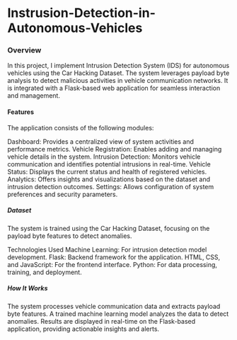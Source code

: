 # Instrusion-Detection-in-Autonomous-Vehicles

### Overview
In this project, I implement Intrusion Detection System (IDS) for autonomous vehicles using the Car Hacking Dataset. The system leverages payload byte analysis to detect malicious activities in vehicle communication networks. It is integrated with a Flask-based web application for seamless interaction and management.

#### Features
The application consists of the following modules:

Dashboard: Provides a centralized view of system activities and performance metrics.
Vehicle Registration: Enables adding and managing vehicle details in the system.
Intrusion Detection: Monitors vehicle communication and identifies potential intrusions in real-time.
Vehicle Status: Displays the current status and health of registered vehicles.
Analytics: Offers insights and visualizations based on the dataset and intrusion detection outcomes.
Settings: Allows configuration of system preferences and security parameters.

##### Dataset
The system is trained using the Car Hacking Dataset, focusing on the payload byte features to detect anomalies.

Technologies Used
Machine Learning: For intrusion detection model development.
Flask: Backend framework for the application.
HTML, CSS, and JavaScript: For the frontend interface.
Python: For data processing, training, and deployment.

##### How It Works
The system processes vehicle communication data and extracts payload byte features.
A trained machine learning model analyzes the data to detect anomalies.
Results are displayed in real-time on the Flask-based application, providing actionable insights and alerts.
